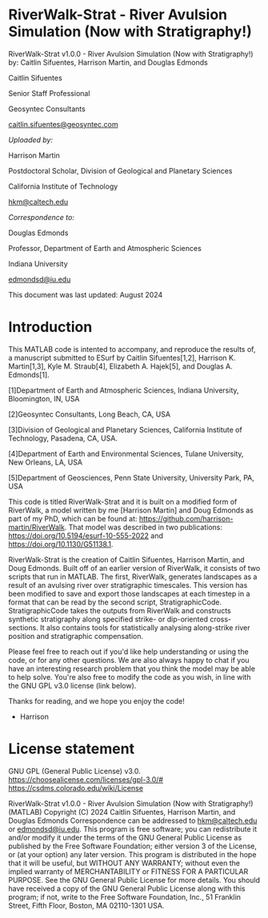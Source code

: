 # RiverWalk-Strat - River Avulsion Simulation (Now with Stratigraphy!)

RiverWalk-Strat v1.0.0 - River Avulsion Simulation (Now with Stratigraphy!)
by: Caitlin Sifuentes, Harrison Martin, and Douglas Edmonds


Caitlin Sifuentes

Senior Staff Professional

Geosyntec Consultants

caitlin.sifuentes@geosyntec.com

_Uploaded by:_

Harrison Martin

Postdoctoral Scholar, Division of Geological and Planetary Sciences

California Institute of Technology 

hkm@caltech.edu 

_Correspondence to:_

Douglas Edmonds

Professor, Department of Earth and Atmospheric Sciences

Indiana University

edmondsd@iu.edu


This document was last updated: August 2024

# Introduction 
This MATLAB code is intented to accompany, and reproduce the results of, a manuscript submitted to ESurf by Caitlin Sifuentes[1,2], Harrison K. Martin[1,3], Kyle M. Straub[4], Elizabeth A. Hajek[5], and Douglas A. Edmonds[1].

[1]Department of Earth and Atmospheric Sciences, Indiana University, Bloomington, IN, USA

[2]Geosyntec Consultants, Long Beach, CA, USA

[3]Division of Geological and Planetary Sciences, California Institute of Technology, Pasadena, CA, USA.

[4]Department of Earth and Environmental Sciences, Tulane University, New Orleans, LA, USA

[5]Department of Geosciences, Penn State University, University Park, PA, USA


This code is titled RiverWalk-Strat and it is built on a modified form of RiverWalk, a model written by me [Harrison Martin] and Doug Edmonds as part of my PhD, which can be found at: https://github.com/harrison-martin/RiverWalk. That model was described in two publications: https://doi.org/10.5194/esurf-10-555-2022 and 
https://doi.org/10.1130/G51138.1. 

RiverWalk-Strat is the creation of Caitlin Sifuentes, Harrison Martin, and Doug Edmonds. Built off of an earlier version of RiverWalk, it consists of two scripts that run in MATLAB. The first, RiverWalk, generates landscapes as a result of an avulsing river over stratigraphic timescales. This version has been modified to save and export those landscapes at each timestep in a format that can be read by the second script, StratigraphicCode. StratigraphicCode takes the outputs from RiverWalk and constructs synthetic stratigraphy along specified strike- or dip-oriented cross-sections. It also contains tools for statistically analysing along-strike river position and stratigraphic compensation. 

Please feel free to reach out if you'd like help understanding or using the code, or for any other questions. We are also always happy to chat if you have an interesting research problem that you think the model may be able to help solve. You're also free to modify the code as you wish, in line with the GNU GPL v3.0 license (link below).           

Thanks for reading, and we hope you enjoy the code!
 - Harrison  

# License statement
GNU GPL (General Public License) v3.0.                                  
https://choosealicense.com/licenses/gpl-3.0/#                           
https://csdms.colorado.edu/wiki/License

RiverWalk-Strat v1.0.0 - River Avulsion Simulation (Now with Stratigraphy!) (MATLAB)
Copyright (C) 2024 Caitlin Sifuentes, Harrison Martin, and Douglas Edmonds
Correspondence can be addressed to hkm@caltech.edu or edmondsd@iu.edu.
This program is free software; you can redistribute it and/or modify it under the terms of the GNU General Public License as published by the Free Software Foundation; either version 3 of the License, or (at your option) any later version.
This program is distributed in the hope that it will be useful, but WITHOUT ANY WARRANTY; without even the implied warranty of MERCHANTABILITY or FITNESS FOR A PARTICULAR PURPOSE. See the GNU General Public License for more details.
You should have received a copy of the GNU General Public License along with this program; if not, write to the Free Software Foundation, Inc., 51 Franklin Street, Fifth Floor, Boston, MA 02110-1301 USA.
